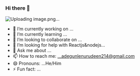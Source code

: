 ### Hi there 👋
![Uploading image.png…]()

<!--
**Bankole214/Bankole214** is a ✨ _special_ ✨ repository because its `README.md` (this file) appears on your GitHub profile.

Here are some ideas to get you started:
-->

- 🔭 I’m currently working on ...
- 🌱 I’m currently learning ...
- 👯 I’m looking to collaborate on ...
- 🤔 I’m looking for help with Reactjs&nodejs...
- 💬 Ask me about ...
- 📫 How to reach me: ...adegunlenurudeen214@gmail.com
- 😄 Pronouns: ...He/Him
- ⚡ Fun fact: ...
